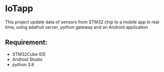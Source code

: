 # IoTapp

This project update data of sensors from STM32 chip to a mobile app in real time, using adafruit server, python gateway and an Android application

## Requirement:
- STM32Cube IDE
- Android Studio
- python 3.8

